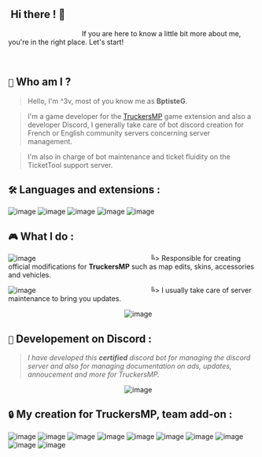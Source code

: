 ## ‎ ‎ ‎ ‎ ‎ ‎ ‎ ‎ ‎ ‎ ‎ ‎ ‎ ‎ ‎ ‎ ‎ ‎ ‎ ‎ ‎ ‎ ‎ ‎ ‎ ‎ ‎ ‎ ‎ ‎ ‎ ‎ ‎ ‎ ‎ ‎ ‎ ‎ ‎ ‎ ‎ ‎ ‎ ‎ ‎ ‎ ‎ ‎ ‎ ‎ ‎ ‎ ‎ ‎ ‎ ‎ ‎ ‎ ‎ ‎  ‎ ‎ ‎ ‎ ‎ ‎‎ Hi there ! 👋

  ‎ ‎ ‎ ‎ ‎ ‎ ‎ ‎ ‎ ‎ ‎ ‎ ‎ ‎ ‎ ‎ ‎ ‎ ‎ ‎ ‎ ‎ ‎‎ ‎ ‎‎ ‎ ‎ ‎ ‎ ‎ ‎ ‎  ‎ ‎ ‎ ‎  ‎ ‎ If you are here to know a little bit more about me, you're in the right place. Let's start!

  ‎ ‎ 
  ‎ 
  ‎ 
  ‎ 
  

## `👀`  Who am I ?                                                            
> Hello, I'm ^3v, most of you know me as **BptisteG**.


> I'm a game developer for the <a href="[https://openclassrooms.com](https://truckersmp.com/)">TruckersMP</a> game extension and also a developer Discord, I generally take care of bot discord creation for French or English community servers concerning server management.


> I'm also in charge of bot maintenance and ticket fluidity on the TicketTool support server.


## `🛠️`  __Languages and extensions :__ 


![image](https://github.com/3v-exe/3v-exe/assets/123122023/5c43e55e-04d8-413a-9625-13a81fc6e1f7)
![image](https://github.com/3v-exe/3v-exe/assets/123122023/db9f0f77-ce11-42c9-8446-4b618c61b261)
![image](https://github.com/3v-exe/3v-exe/assets/123122023/d4ad6318-bd62-4342-b8d1-87e0da966b85)
![image](https://github.com/3v-exe/3v-exe/assets/123122023/65b52dae-c93e-406a-87a1-9ef30390de96)
![image](https://github.com/3v-exe/3v-exe/assets/123122023/8749da1f-9cf6-407e-b873-2625ab0e19db)


## `🎮` __What I do :__ 

![image](https://github.com/3v-exe/3v-exe/assets/123122023/179810cd-157b-4154-9f84-e36e3f853076)
‎‎ ‎ ‎ ‎‎ ‎‎ ‎ ‎ ‎‎ ‎‎ ‎ ‎ ‎‎ ‎‎ ‎ ‎ ‎‎ ‎‎‎ ‎ ‎ ‎‎ ‎‎ ‎ ‎ ‎‎ ‎‎ ‎ ‎ ‎‎ ‎‎ ‎ ‎ ‎‎ ‎‎ ‎ ‎ ‎‎ ‎‎ ‎ ‎ ‎‎ ‎‎ ‎ ‎ ‎‎ ‎‎ ‎ ‎ ‎‎ ‎‎ ‎ ‎ ‎‎ ‎‎ ‎ ‎ ‎‎ ‎‎ ‎ ‎ ‎‎ ‎‎ ‎ ‎ ‎‎ ‎‎ ‎ ‎ ‎‎ ‎‎‎ ‎ ‎ ‎‎ ‎‎ ‎ ‎ ‎‎ ‎‎ ‎ ‎ ‎‎ ‎‎ ‎ ‎ ‎‎ ‎‎ ‎ ‎ ‎‎ ‎‎ ‎ ‎ ‎‎ ‎‎ ‎ ‎ ‎‎ ‎‎ ‎ ‎ ‎‎ ‎‎ ‎ ‎ ‎‎ ‎‎ ‎ ‎ ‎‎ ‎‎ ‎ ‎ ‎‎ ‎‎ ‎ ‎ ‎‎ ‎‎ ‎ ‎ ‎‎ ‎‎ ‎ ‎ ‎‎ ‎‎ ‎ ‎ ‎‎ ‎‎ ‎ ‎ ‎‎ ‎‎ ‎ ‎ ‎‎ ‎‎ ‎ ‎ ‎‎ ‎‎ ‎ ‎ ‎‎ ‎‎ ‎ ‎ ‎‎ ‎‎ ‎ ‎ ‎‎ ‎‎ ‎ ‎ ‎‎ ‎‎ ‎ ‎ ‎‎ ‎ ‎ ‎ ‎‎ ‎‎ ‎ ‎ ‎‎ ‎‎ ‎ ‎ ‎‎ ‎‎ ‎ ‎ ‎‎ ‎‎ ‎ ‎ ‎‎‎‎‎╚> Responsible for creating official modifications for **TruckersMP** such as map edits, skins, accessories and vehicles.

![image](https://github.com/3v-exe/3v-exe/assets/123122023/03f945c4-fc20-4364-bef0-3ff140cbfe9d)
 ‎ ‎ ‎‎ ‎ ‎ ‎ ‎‎ ‎‎ ‎ ‎ ‎‎ ‎‎ ‎ ‎ ‎‎ ‎‎ ‎ ‎ ‎‎ ‎‎ ‎  ‎ ‎ ‎‎ ‎ ‎ ‎ ‎‎ ‎‎ ‎ ‎ ‎‎ ‎‎ ‎ ‎ ‎‎ ‎‎ ‎ ‎ ‎‎ ‎‎ ‎ ‎ ‎ ‎ ‎‎ ‎ ‎ ‎ ‎‎ ‎‎ ‎ ‎ ‎‎ ‎‎ ‎ ‎ ‎‎ ‎‎ ‎ ‎ ‎‎ ‎‎ ‎ ‎ ‎ ‎ ‎‎ ‎ ‎ ‎ ‎‎ ‎‎ ‎ ‎ ‎‎ ‎‎ ‎ ‎ ‎‎ ‎‎ ‎ ‎ ‎‎ ‎‎ ‎ ‎ ‎ ‎ ‎‎ ‎ ‎ ‎ ‎‎ ‎‎ ‎ ‎ ‎‎ ‎‎ ‎ ‎ ‎‎ ‎‎ ‎ ‎ ‎‎ ‎‎ ‎ ‎ ‎ ‎ ‎‎ ‎ ‎ ‎ ‎‎ ‎‎ ‎ ‎ ‎‎ ‎‎ ‎ ‎ ‎‎ ‎‎ ‎ ‎ ‎‎ ‎‎ ‎ ‎ ‎ ‎ ‎‎ ‎ ‎ ‎ ‎‎ ‎‎ ‎ ‎ ‎‎ ‎‎ ‎ ‎ ‎‎ ‎‎ ‎ ‎ ‎‎ ‎‎ ‎ ‎ ‎ ‎ ‎‎ ‎ ‎ ‎ ‎‎ ‎‎ ‎ ‎ ‎‎ ‎‎ ‎ ‎ ‎‎ ‎‎ ‎ ‎ ‎‎ ‎‎ ‎ ‎ ‎ ‎ ‎‎ ‎ ‎ ‎ ‎‎ ‎‎ ‎ ‎ ‎‎ ‎‎ ‎‎╚> I usually take care of server maintenance to bring you updates.

‎ ‎ ‎ ‎ ‎ ‎‎ ‎ ‎ ‎ ‎ ‎‎ ‎ ‎ ‎ ‎ ‎‎ ‎ ‎ ‎ ‎ ‎‎ ‎ ‎ ‎ ‎ ‎ ‎ ‎ ‎ ‎ ‎‎ ‎ ‎ ‎ ‎ ‎‎ ‎ ‎ ‎ ‎ ‎‎ ‎ ‎ ‎ ‎ ‎‎‎ ‎‎ ‎ ‎ ‎ ‎ ‎‎ ‎ ‎ ‎ ‎ ‎ ‎ ‎ ‎ ‎![image](https://github.com/3v-exe/3v-exe/assets/123122023/f2a37577-32f8-4108-beab-d2b10ab0a979)


## `🚨` __Developement on Discord :__

> *I have developed this **certified** discord bot for managing the discord server and also for managing documentation on ads, updates, annoucement and more for TruckersMP.*


‎ ‎ ‎ ‎ ‎ ‎‎ ‎ ‎ ‎ ‎ ‎‎ ‎ ‎ ‎ ‎ ‎‎ ‎ ‎ ‎ ‎ ‎‎ ‎ ‎ ‎ ‎ ‎‎ ‎ ‎ ‎ ‎ ‎ ‎‎ ‎ ‎ ‎ ‎ ‎‎ ‎ ‎ ‎ ‎ ‎‎ ‎ ‎ ‎ ‎ ‎‎ ‎ ‎ ‎ ‎ ‎‎ ‎ ‎ ‎ ‎ ‎‎ ‎ ‎ ‎ ‎![image](https://github.com/3v-exe/3v-exe/assets/123122023/a03bc293-dedd-438d-a89f-ccfbcb612361)



## `🔒` __My creation for TruckersMP, team add-on :__
![image](https://github.com/3v-exe/3v-exe/assets/123122023/8ba2559b-71c7-4622-877f-9199beaf50ee)
![image](https://github.com/3v-exe/3v-exe/assets/123122023/2db62f88-e87d-484b-a8f3-c0d74444e004)
![image](https://github.com/3v-exe/3v-exe/assets/123122023/d53bce07-a038-4e16-a126-ce740b6d7d8b)
![image](https://github.com/3v-exe/3v-exe/assets/123122023/7ae96e6f-8140-447d-9d00-b63a1ef940f1)
![image](https://github.com/3v-exe/3v-exe/assets/123122023/78da3b74-c58b-4b8d-aa71-199baa066b6a)
![image](https://github.com/3v-exe/3v-exe/assets/123122023/2277a025-4282-4620-8f59-04db72f2e84e)
![image](https://github.com/3v-exe/3v-exe/assets/123122023/410bff3c-9e56-40c9-9471-2ceba1d31210)
![image](https://github.com/3v-exe/3v-exe/assets/123122023/06fc0c95-c41d-4f3b-8281-f4a67798996c)
![image](https://github.com/3v-exe/3v-exe/assets/123122023/2c222c1c-eab7-45be-bc3a-1022bb262679)
![image](https://github.com/3v-exe/3v-exe/assets/123122023/dd2cf09f-121d-4a6f-abae-39c70800876e)
